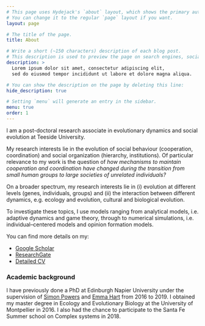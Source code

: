 ```yaml
---
# This page uses Hydejack's `about` layout, which shows the primary author's picture and about text at the top.
# You can change it to the regular `page` layout if you want.
layout: page

# The title of the page.
title: About

# Write a short (~150 characters) description of each blog post.
# This description is used to preview the page on search engines, social media, etc.
description: >
  Lorem ipsum dolor sit amet, consectetur adipiscing elit,
  sed do eiusmod tempor incididunt ut labore et dolore magna aliqua.

# You can show the description on the page by deleting this line:
hide_description: true

# Setting `menu` will generate an entry in the sidebar.
menu: true
order: 1
---
```


I am a post-doctoral research associate in evolutionary dynamics and social evolution at Teeside University.

My research interests lie in the evolution of social behaviour (cooperation, coordination) and social organization (hierarchy, institutions). Of particular relevance to my work is the question of *how mechanisms to maintain cooperation and coordination have changed during the transition from small human groups to large societies of unrelated individuals?*

On a broader spectrum, my research interests lie in (i) evolution at different levels (genes, individuals, groups) and (ii) the interaction between different dynamics, e.g. ecology and evolution, cultural and biological evolution. 

To investigate these topics, I use models ranging from analytical models, i.e. adaptive dynamics and game theory, through to numerical simulations, i.e. individual–centered models and opinion formation models.

You can find more details on my:

* [Google Scholar](https://scholar.google.co.uk/citations?user=tWozIw8AAAAJ&hl=en)
* [ResearchGate](https://www.researchgate.net/profile/Cedric_Perret)
* [Detailed CV](/assets/CV/CV_Perret.pdf)

### Academic background
I have previously done a PhD at Edinburgh Napier University under the supervision of [Simon Powers](https://www.napier.ac.uk/people/simon-powers) and [Emma Hart](https://www.napier.ac.uk/people/emma-hart) from 2016 to 2019. I obtained my master degree in Ecology and Evolutionary Biology at the University of Montpellier in 2016. I also had the chance to participate to the Santa Fe Summer school on Complex systems in 2018. 


